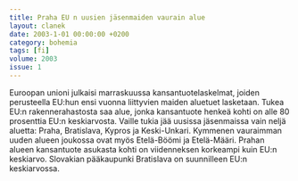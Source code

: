 ```yaml
---
title: Praha EU n uusien jäsenmaiden vaurain alue
layout: clanek
date: 2003-1-01 00:00:00 +0200
category: bohemia
tags: [fi]
volume: 2003
issue: 1
---
```

  
Euroopan unioni julkaisi marraskuussa kansantuotelaskelmat, joiden perusteella EU:hun ensi vuonna liittyvien maiden aluetuet lasketaan. Tukea EU:n rakennerahastosta saa alue, jonka kansantuote henkeä kohti on alle 80 prosenttia EU:n keskiarvosta. Vaille tukia jää uusissa jäsenmaissa vain neljä aluetta: Praha, Bratislava, Kypros ja Keski-Unkari. Kymmenen vauraimman uuden alueen joukossa ovat myös Etelä-Böömi ja Etelä-Määri. Prahan alueen kansantuote asukasta kohti on viidenneksen korkeampi kuin EU:n keskiarvo. Slovakian pääkaupunki Bratislava on suunnilleen EU:n keskiarvossa. 